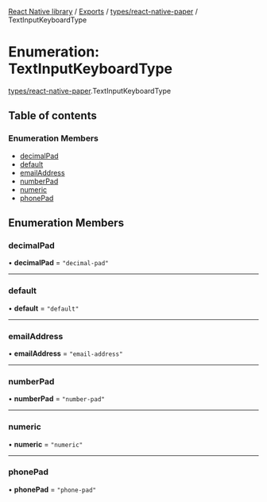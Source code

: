 [React Native library](../index.md) / [Exports](../modules.md) / [types/react-native-paper](../modules/types_react_native_paper.md) / TextInputKeyboardType

# Enumeration: TextInputKeyboardType

[types/react-native-paper](../modules/types_react_native_paper.md).TextInputKeyboardType

## Table of contents

### Enumeration Members

- [decimalPad](types_react_native_paper.TextInputKeyboardType.md#decimalpad)
- [default](types_react_native_paper.TextInputKeyboardType.md#default)
- [emailAddress](types_react_native_paper.TextInputKeyboardType.md#emailaddress)
- [numberPad](types_react_native_paper.TextInputKeyboardType.md#numberpad)
- [numeric](types_react_native_paper.TextInputKeyboardType.md#numeric)
- [phonePad](types_react_native_paper.TextInputKeyboardType.md#phonepad)

## Enumeration Members

### decimalPad

• **decimalPad** = ``"decimal-pad"``

___

### default

• **default** = ``"default"``

___

### emailAddress

• **emailAddress** = ``"email-address"``

___

### numberPad

• **numberPad** = ``"number-pad"``

___

### numeric

• **numeric** = ``"numeric"``

___

### phonePad

• **phonePad** = ``"phone-pad"``
